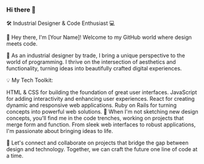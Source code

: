 ### Hi there 👋

🛠️ Industrial Designer & Code Enthusiast 💻

👋 Hey there, I'm [Your Name]! Welcome to my GitHub world where design meets code.

🎨 As an industrial designer by trade, I bring a unique perspective to the world of programming. I thrive on the intersection of aesthetics and functionality, turning ideas into beautifully crafted digital experiences.

💡 My Tech Toolkit:

HTML & CSS for building the foundation of great user interfaces.
JavaScript for adding interactivity and enhancing user experiences.
React for creating dynamic and responsive web applications.
Ruby on Rails for turning concepts into powerful web solutions.
🔧 When I'm not sketching new design concepts, you'll find me in the code trenches, working on projects that merge form and function. From sleek web interfaces to robust applications, I'm passionate about bringing ideas to life.

🌟 Let's connect and collaborate on projects that bridge the gap between design and technology. Together, we can craft the future one line of code at a time.

<!--
**diegoarivera35/diegoarivera35** is a ✨ _special_ ✨ repository because its `README.md` (this file) appears on your GitHub profile.

Here are some ideas to get you started:

- 🔭 I’m currently working on ...
- 🌱 I’m currently learning ...
- 👯 I’m looking to collaborate on ...
- 🤔 I’m looking for help with ...
- 💬 Ask me about ...
- 📫 How to reach me: ...
- 😄 Pronouns: ...
- ⚡ Fun fact: ...
-->
